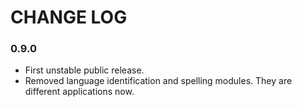 CHANGE LOG
==========

### 0.9.0

- First unstable public release.
- Removed language identification and spelling modules. They are different applications now.

